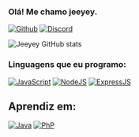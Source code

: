### Olá! Me chamo jeeyey.

[![Github](https://img.shields.io/badge/GitHub-100000?style=for-the-badge&logo=github&logoColor=white)]()
[![Discord](https://img.shields.io/badge/Discord-7289DA?style=for-the-badge&logo=discord&logoColor=white)]()

![Jeeyey GitHub stats](https://github-readme-stats.vercel.app/api?username=jeeyey&show_icons=true&theme=radical)

### Linguagens que eu programo:

[![JavaScript](https://img.shields.io/badge/JavaScript-323330?style=for-the-badge&logo=javascript&logoColor=F7DF1E)]()
[![NodeJS](https://img.shields.io/badge/Node.js-43853D?style=for-the-badge&logo=node.js&logoColor=white)]()
[![ExpressJS](https://img.shields.io/badge/Express.js-404D59?style=for-the-badge)]()

## Aprendiz em:

[![Java](https://img.shields.io/badge/Java-ED8B00?style=for-the-badge&logo=java&logoColor=white)]()
[![PhP](https://img.shields.io/badge/Kotlin-0095D5?&style=for-the-badge&logo=kotlin&logoColor=white)]()
